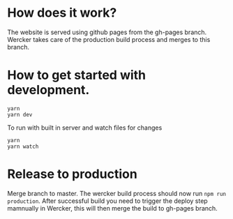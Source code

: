 # How does it work?
The website is served using github pages from the gh-pages branch. Wercker takes care of the production build process and merges to this branch.

# How to get started with development.

```
yarn
yarn dev
```

To run with built in server and watch files for changes

```
yarn 
yarn watch
```


# Release to production

Merge branch to master. The wercker build process should now run `npm run production`. After successful build you need to trigger the deploy step mamnually in Wercker, this will then merge the build to gh-pages branch.
